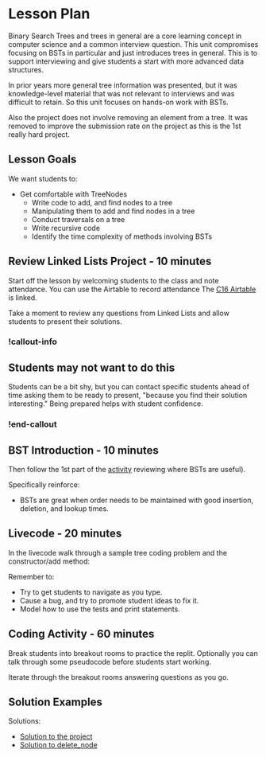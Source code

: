 # Lesson Plan

Binary Search Trees and trees in general are a core learning concept in computer science and a common interview question. This unit compromises focusing on BSTs in particular and just introduces trees in general. This is to support interviewing and give students a start with more advanced data structures.

In prior years more general tree information was presented, but it was knowledge-level material that was not relevant to interviews and was difficult to retain.  So this unit focuses on hands-on work with BSTs.

Also the project does not involve removing an element from a tree.  It was removed to improve the submission rate on the project as this is the 1st really hard project.

## Lesson Goals

We want students to:

- Get comfortable with TreeNodes
  - Write code to add, and find nodes to a tree
  - Manipulating them to add and find nodes in a tree
  - Conduct traversals on a tree
  - Write recursive code
  - Identify the time complexity of methods involving BSTs

## Review Linked Lists Project - 10 minutes

Start off the lesson by welcoming students to the class and note attendance. You can use the Airtable to record attendance The [C16 Airtable](https://airtable.com/appkfPQ769uxQLSei/tbl6oiA8ZG1wKUonM/viwgf4wesbLFMlg1L?blocks=hide) is linked.

Take a moment to review any questions from Linked Lists and allow students to present their solutions.

### !callout-info

## Students may not want to do this

Students can be a bit shy, but you can contact specific students ahead of time asking them to be ready to present, "because you find their solution interesting."  Being prepared helps with student confidence.

### !end-callout

## BST Introduction - 10 minutes

Then follow the 1st part of the [activity](./03-Binary-Search-Trees-Activity.md) reviewing where BSTs are useful).  

Specifically reinforce:

- BSTs are great when order needs to be maintained with good insertion, deletion, and lookup times.

## Livecode - 20 minutes

In the livecode walk through a sample tree coding problem and the constructor/add method:

Remember to:

- Try to get students to navigate as you type.  
- Cause a bug, and try to promote student ideas to fix it.
- Model how to use the tests and print statements.

## Coding Activity - 60 minutes

Break students into breakout rooms to practice the replit. Optionally you can talk through some pseudocode before students start working.

Iterate through the breakout rooms answering questions as you go.

## Solution Examples

Solutions:

- [Solution to the project](https://github.com/adagold/tree-practice/tree/solution-python)
- [Solution to delete_node](https://replit.com/@adadev/bst-practice-delete-solution)
